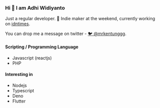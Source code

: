 ### Hi 👋 I am Adhi Widiyanto

Just a regular developer. 🦄 Indie maker at the weekend, currently working on [idntimes](https://idntimes.com/).  

You can drop me a message on twitter - [🐦 @mrkentunggg](https://twitter.com/mrkentunggg).

#### Scripting / Programming Language
- Javascript (reactjs)
- PHP

#### Interesting in
- Nodejs
- Typescript
- Deno
- Flutter
